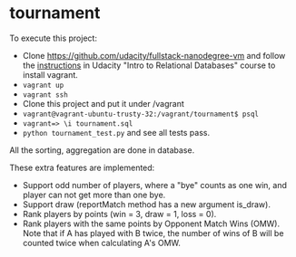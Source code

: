 # tournament

To execute this project:
- Clone https://github.com/udacity/fullstack-nanodegree-vm and follow the [instructions](https://www.udacity.com/wiki/ud197/install-vagrant) in Udacity "Intro to Relational Databases" course to install vagrant.
- `vagrant up`
- `vagrant ssh`
- Clone this project and put it under /vagrant
- `vagrant@vagrant-ubuntu-trusty-32:/vagrant/tournament$ psql`
- `vagrant=> \i tournament.sql`
- `python tournament_test.py` and see all tests pass.

All the sorting, aggregation are done in database.

These extra features are implemented:

- Support odd number of players, where a "bye" counts as one win, and player can not get more than one bye.
- Support draw (reportMatch method has a new argument is_draw).
- Rank players by points (win = 3, draw = 1, loss = 0).
- Rank players with the same points by Opponent Match Wins (OMW). Note that if A has played with B twice, the number of wins of B will be counted twice when calculating A's OMW.
 
